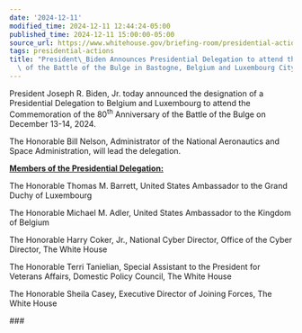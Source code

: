 ```yaml
---
date: '2024-12-11'
modified_time: 2024-12-11 12:44:24-05:00
published_time: 2024-12-11 15:00:00-05:00
source_url: https://www.whitehouse.gov/briefing-room/presidential-actions/2024/12/11/president-biden-announces-presidential-delegation-to-attend-the-80th-anniversary-of-the-battle-of-the-bulge-in-bastogne-belgium-and-luxembourg-city-luxembourg/
tags: presidential-actions
title: "President\_Biden Announces Presidential Delegation to attend the 80th Anniversary\
  \ of the Battle of the Bulge in Bastogne, Belgium and Luxembourg City,\_Luxembourg"
---
```

 
President Joseph R. Biden, Jr. today announced the designation of a
Presidential Delegation to Belgium and Luxembourg to attend the
Commemoration of the 80<sup>th</sup> Anniversary of the Battle of the
Bulge on December 13-14, 2024.

The Honorable Bill Nelson, Administrator of the National Aeronautics and
Space Administration, will lead the delegation.

**<u>Members of the Presidential Delegation:</u>**

The Honorable Thomas M. Barrett, United States Ambassador to the Grand
Duchy of Luxembourg

The Honorable Michael M. Adler, United States Ambassador to the Kingdom
of Belgium

The Honorable Harry Coker, Jr., National Cyber Director, Office of the
Cyber Director, The White House

The Honorable Terri Tanielian, Special Assistant to the President for
Veterans Affairs, Domestic Policy Council, The White House

The Honorable Sheila Casey, Executive Director of Joining Forces, The
White House

\###
